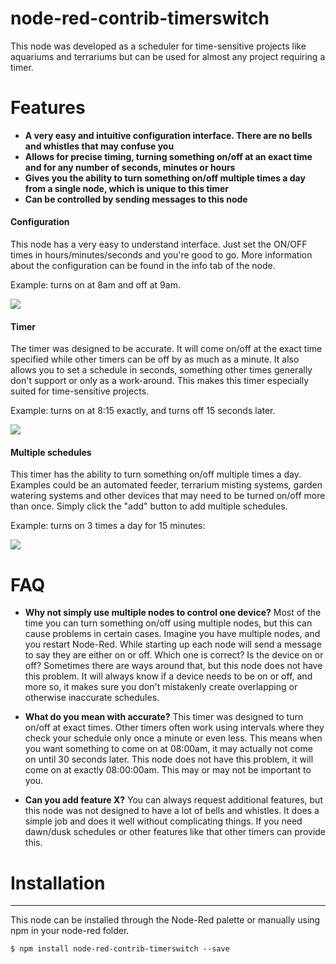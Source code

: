 # node-red-contrib-timerswitch

This node was developed as a scheduler for time-sensitive projects like aquariums and terrariums but can be used for almost any project requiring a timer. 

# Features

* **A very easy and intuitive configuration interface. There are no bells and whistles that may confuse you**
* **Allows for precise timing, turning something on/off at an exact time and for any number of seconds, minutes or hours**
* **Gives you the ability to turn something on/off multiple times a day from a single node, which is unique to this timer**
* **Can be controlled by sending messages to this node** 

#### Configuration
This node has a very easy to understand interface. Just set the ON/OFF times in hours/minutes/seconds and you're good to go. More information about the configuration can
be found in the info tab of the node. 

Example: turns on at 8am and off at 9am.
 
![](https://photos.smugmug.com/photos/i-ZtRFJHq/0/fe7158be/S/i-ZtRFJHq-S.png)

#### Timer
The timer was designed to be accurate. It will come on/off at the exact time specified while other timers can be off by as much as a minute. 
It also allows you to set a schedule in seconds, something other times generally don't support or only as a work-around. This makes this timer
especially suited for time-sensitive projects. 

Example: turns on at 8:15 exactly, and turns off 15 seconds later.

![](https://photos.smugmug.com/photos/i-HsKtRZm/0/1f15b7f4/S/i-HsKtRZm-S.png)

#### Multiple schedules 
This timer has the ability to turn something on/off multiple times a day. Examples could be an automated feeder, terrarium misting systems, garden watering systems and 
other devices that may need to be turned on/off more than once. Simply click the "add" button to add multiple schedules. 

Example: turns on 3 times a day for 15 minutes:

![](https://photos.smugmug.com/photos/i-L3rdxCX/0/9c7afe4f/S/i-L3rdxCX-S.png)


# FAQ

- **Why not simply use multiple nodes to control one device?**
Most of the time you can turn something on/off using multiple nodes, but this can cause problems in certain cases. Imagine you have multiple nodes, and you restart Node-Red. 
While starting up each node will send a message to say they are either on or off. Which one is correct? Is the device on or off? Sometimes there are ways around that, 
but this node does not have this problem. It will always know if a device needs to be on or off, and more so, it makes sure you don't mistakenly create overlapping 
or otherwise inaccurate schedules.

- **What do you mean with accurate?**
This timer was designed to turn on/off at exact times. Other timers often work using intervals where they check your schedule only once a minute or even less. This means when you
want something to come on at 08:00am, it may actually not come on until 30 seconds later. This node does not have this problem, it will come on at exactly 08:00:00am. 
This may or may not be important to you. 


- **Can you add feature X?**
You can always request additional features, but this node was not designed to have a lot of bells and whistles. It does a simple job and does it well without complicating things.
If you need dawn/dusk schedules or other features like that other timers can provide this.


# Installation
<hr>
<p>This node can be installed through the Node-Red palette or manually using npm in your node-red folder.</p>

```
$ npm install node-red-contrib-timerswitch --save
```






